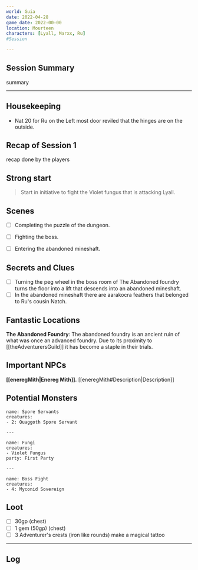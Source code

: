 ```yaml
--- 
world: Guia 
date: 2022-04-28 
game_date: 2022-00-00
location: Mourteen
characters: [Lyall, Marxx, Ru] 
#Session

--- 
```


## Session Summary 

summary

--- 
## Housekeeping 
- Nat 20 for Ru on the Left most door reviled that the hinges are on the outside.
## Recap of Session 1

recap done by the players 

## Strong start 
> Start in initiative to fight the Violet fungus that is attacking Lyall. 

## Scenes 
- [ ] Completing the puzzle of the dungeon.
- [ ] Fighting the boss.
- [ ] Entering the abandoned mineshaft.


## Secrets and Clues 
- [ ] Turning the peg wheel in the boss room of The Abandoned foundry turns the floor into a lift that descends into an abandoned mineshaft.
- [ ] In the abandoned mineshaft there are aarakocra feathers that belonged to Ru's cousin Natch.

## Fantastic Locations
**The Abandoned Foundry**: The abandoned foundry is an ancient ruin of what was once an advanced foundry. Due to its proximity to [[theAdventurersGuild]] it has become a staple in their trials.

## Important NPCs
**[[eneregMith|Enereg Mith]].** [[eneregMith#Description|Description]]

## Potential Monsters
```encounter-table
name: Spore Servants
creatures:
- 2: Quaggoth Spore Servant

---

name: Fungi
creatures: 
- Violet Fungus
party: First Party

---

name: Boss Fight
creatures:
- 4: Myconid Sovereign

```



## Loot 
- [ ] 30gp (chest)
- [ ] 1 gem (50gp) (chest)
- [ ] 3 Adventurer's crests (iron like rounds) make a magical tattoo

--- 

## Log